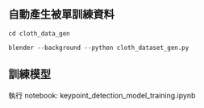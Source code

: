 ## 自動產生被單訓練資料

`cd cloth_data_gen`

`blender --background --python cloth_dataset_gen.py`

## 訓練模型

執行 notebook: keypoint_detection_model_training.ipynb